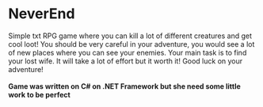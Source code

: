 # NeverEnd
Simple txt RPG game where you can kill a lot of different creatures and get cool loot! You should be very careful in your adventure, you would see a lot of new places where you can see your enemies. Your main task is to find your lost wife. It will take a lot of effort but it worth it! Good luck on your adventure!
<br></br>
<b>Game was written on C# on .NET Framework but she need some little work to be perfect</b>
